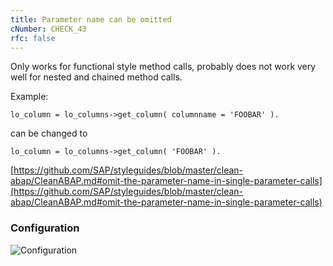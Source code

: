 ```yaml
---
title: Parameter name can be omitted
cNumber: CHECK_43
rfc: false
---
```


Only works for functional style method calls, probably does not work very well for nested and chained method calls.

Example:

```abap
lo_column = lo_columns->get_column( columnname = 'FOOBAR' ).
```

can be changed to

```abap
lo_column = lo_columns->get_column( 'FOOBAR' ).
```

[https://github.com/SAP/styleguides/blob/master/clean-abap/CleanABAP.md#omit-the-parameter-name-in-single-parameter-calls](https://github.com/SAP/styleguides/blob/master/clean-abap/CleanABAP.md#omit-the-parameter-name-in-single-parameter-calls)

### Configuration
![Configuration](/img/default_conf.png)

